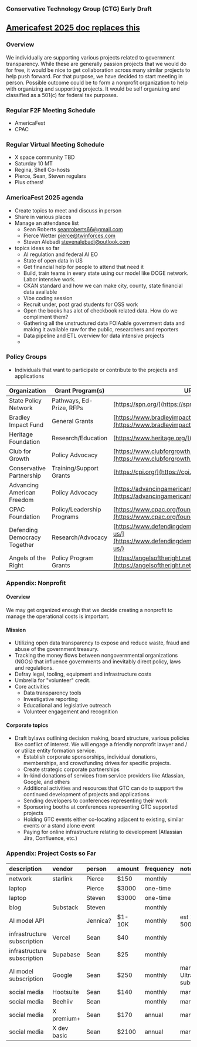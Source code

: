 ### Conservative Technology Group (CTG) Early Draft

## [Americafest 2025 doc replaces this](americafest-2025.md) 

### Overview

We individually are supporting various projects related to government transparency. While these are generally passion projects that we would do for free, it would be nice to get collaboration across many similar projects to help push forward. For that purpose, we have decided to start meeting in person. Possible outcome could be to form a nonprofit organization to help with organizing and supporting projects. It would be self organizing and classified as a 501(c) for federal tax purposes. 

### Regular F2F Meeting Schedule 

- AmericaFest  
- CPAC

### Regular Virtual Meeting Schedule

- X space community TBD  
- Saturday 10 MT  
- Regina, Shell Co-hosts  
- Pierce, Sean, Steven regulars  
- Plus others\!

### AmericaFest 2025 agenda

- Create topics to meet and discuss in person  
- Share in various places   
- Manage an attendance list  
  - Sean Roberts [seanroberts66@gmail.com](mailto:seanroberts66@gmail.com)  
  - Pierce Wetter [pierce@twinforces.com](mailto:pierce@twinforces.com)   
  - Steven Alebadi [stevenalebadi@outlook.com](mailto:stevenalebadi@outlook.com)   
- topics ideas so far  
  - AI regulation and federal AI EO  
  - State of open data in US  
  - Get financial help for people to attend that need it  
  - Build, train  teams in every state using our model like DOGE network. Labor intensive work.   
  - CKAN standard and how we can make city, county, state financial data available  
  - Vibe coding session  
  - Recruit under, post grad students for OSS work  
  - Open the books has alot of checkbook related data. How do we compliment them?  
  - Gathering all the unstructured data FOIAable government data and making it available raw for the public, researchers and reporters  
  - Data pipeline and ETL overview for data intensive projects  
  - 

### Policy Groups

- Individuals that want to participate or contribute to the projects and applications

| Organization | Grant Program(s) | URL | Contact Email |
| ----- | ----- | ----- | ----- |
| State Policy Network | Pathways, Ed-Prize, RFPs | [https://spn.org/](https://spn.org/)  | info@spn.org |
| Bradley Impact Fund | General Grants | [https://www.bradleyimpactfund.org/grant-seekers](https://www.bradleyimpactfund.org/grant-seekers)  | info@bradleyimpactfund.org |
| Heritage Foundation | Research/Education | [https://www.heritage.org/](https://www.heritage.org/)  | heritage.org/contact-us |
| Club for Growth | Policy Advocacy | [https://www.clubforgrowth.org/](https://www.clubforgrowth.org/)  | info@clubforgrowth.org |
| Conservative Partnership | Training/Support Grants | [https://cpi.org/](https://cpi.org/)  | info@cpi.org |
| Advancing American Freedom | Policy Advocacy | [https://advancingamericanfreedom.com/](https://advancingamericanfreedom.com/)  | info@advancingamericanfreedom.com |
| CPAC Foundation | Policy/Leadership Programs | [https://www.cpac.org/foundation/home](https://www.cpac.org/foundation/home)  | cpac@conservative.org |
| Defending Democracy Together | Research/Advocacy | [https://www.defendingdemocracytogether.org/about-us/](https://www.defendingdemocracytogether.org/about-us/)  | media@defendingdemocracytogether.org |
| Angels of the Right | Policy Program Grants | [https://angelsoftheright.net/](https://angelsoftheright.net/)  | See website |

### Appendix: Nonprofit

#### **Overview**

We may get organized enough that we decide creating a nonprofit to manage the operational costs is important. 

#### **Mission**

- Utilizing open data transparency to expose and reduce waste, fraud and abuse of the government treasury.  
- Tracking the money flows between nongovernmental organizations (NGOs) that influence governments and inevitably direct policy, laws and regulations.   
- Defray legal, tooling, equipment and infrastructure costs  
- Umbrella for "volunteer" credit.  
- Core activities  
  - Data transparency tools  
  - Investigative reporting  
  - Educational and legislative outreach  
  - Volunteer engagement and recognition

#### **Corporate topics**

- Draft bylaws outlining decision making, board structure, various policies like conflict of interest. We will engage a friendly nonprofit lawyer and / or utilize entity formation service.   
  - Establish corporate sponsorships, individual donations, memberships, and crowdfunding drives for specific projects.   
  - Create strategic corporate partnerships  
  - In-kind donations of services from service providers like Atlassian, Google, and others  
  - Additional activities and resources that GTC can do to support the continued development of projects and applications  
  - Sending developers to conferences representing their work  
  - Sponsoring booths at conferences representing GTC supported projects  
  - Holding GTC events either co-locating adjacent to existing, similar events or a stand alone event  
  - Paying for online infrastructure relating to development (Atlassian Jira, Confluence, etc.)

### Appendix: Project Costs so Far

| description | vendor | person | amount | frequency | note |
| :---- | :---- | :---- | :---- | :---- | :---- |
| network | starlink | Pierce | $150 | monthly |  |
| laptop |  | Pierce | $3000 | one-time |  |
| laptop |  | Steven | $3000 | one-time |  |
| blog | Substack | Steven |  | monthly |  |
| AI model API |  | Jennica? | $1-10K | monthly | est 100-500K MAU |
| infrastructure subscription  | Vercel | Sean | $40 | monthly |  |
| infrastructure subscription | Supabase | Sean | $25 | monthly |  |
| AI model subscription  | Google | Sean | $250 | monthly | marketing, Ultra subscription |
| social media | Hootsuite | Sean | $140 | monthly | marketing  |
| social media | Beehiiv | Sean |  | monthly  | marketing |
| social media | X premium+ | Sean | $170 | annual | marketing |
| social media | X dev basic | Sean | $2100 | annual | marketing |

